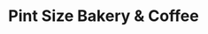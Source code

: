 ---
title: "Pint Size Bakery & Coffee"
url: /saint-louis/pint-size-bakery-and-coffee/
shop: bakery
---